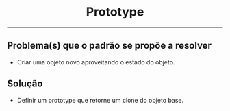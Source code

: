 <center><h1>Prototype</h1></center>

***

## Problema(s) que o padrão se propõe a resolver

*  Criar uma objeto novo aproveitando o estado do objeto.

## Solução

* Definir um prototype que retorne um clone do objeto base.  
